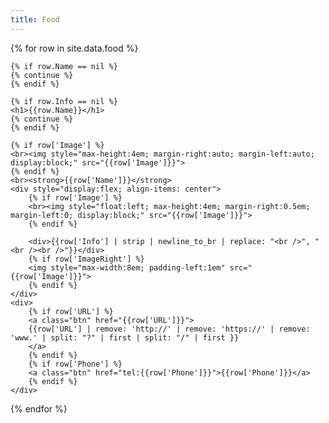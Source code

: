 ```yaml
---
title: Food
---
```

<div>
  {% for row in site.data.food %}
  
    {% if row.Name == nil %}
    {% continue %}
    {% endif %}

    {% if row.Info == nil %}
    <h1>{{row.Name}}</h1>
    {% continue %}
    {% endif %}
   
    {% if row['Image'] %}
    <br><img style="max-height:4em; margin-right:auto; margin-left:auto; display:block;" src="{{row['Image']}}">
    {% endif %}
    <br><strong>{{row['Name']}}</strong>
    <div style="display:flex; align-items: center">
        {% if row['Image'] %}
        <br><img style="float:left; max-height:4em; margin-right:0.5em; margin-left:0; display:block;" src="{{row['Image']}}">
        {% endif %}

        <div>{{row['Info'] | strip | newline_to_br | replace: "<br />", "<br /><br />"}}</div>
        {% if row['ImageRight'] %}
        <img style="max-width:8em; padding-left:1em" src="{{row['Image']}}">
        {% endif %}
    </div>
    <div>
        {% if row['URL'] %}
        <a class="btn" href="{{row['URL']}}">
        {{row['URL'] | remove: 'http://' | remove: 'https://' | remove: 'www.' | split: "?" | first | split: "/" | first }}
        </a>
        {% endif %}
        {% if row['Phone'] %}
        <a class="btn" href="tel:{{row['Phone']}}">{{row['Phone']}}</a>
        {% endif %}
    </div>
  {% endfor %}
</div>
